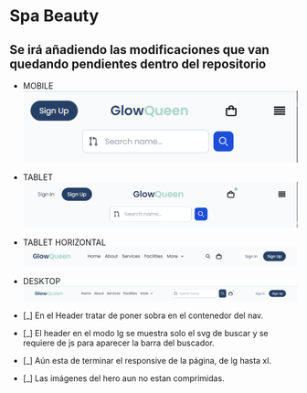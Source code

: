 # Spa Beauty
## Se irá añadiendo las modificaciones que van quedando pendientes dentro del repositorio

- MOBILE
![alt text](image-4.png)

- TABLET
![alt text](image-1.png)

- TABLET HORIZONTAL
![alt text](image-2.png)

- DESKTOP
![alt text](image-3.png)

- [_] En el Header tratar de poner sobra en el contenedor del nav.
- [_] El header en el modo lg se muestra solo el svg de buscar y se requiere de js para aparecer la barra del buscador.

- [_] Aún esta de terminar el responsive de la página, de lg hasta xl.
- [_] Las imágenes del hero aun no estan comprimidas.